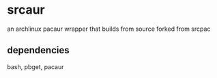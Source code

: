 # srcaur
an archlinux pacaur wrapper that builds from source
forked from srcpac

## dependencies
bash, pbget, pacaur
